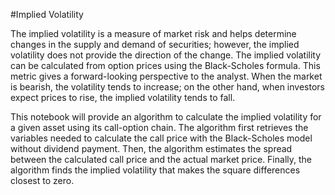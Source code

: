 #Implied Volatility

The implied volatility is a measure of market risk and helps determine changes in the supply and demand of securities; however, the implied volatility does not provide the direction of the change. The implied volatility can be calculated from option prices using the Black-Scholes formula. This metric gives a forward-looking perspective to the analyst. When the market is bearish, the volatility tends to increase; on the other hand, when investors expect prices to rise, the implied volatility tends to fall.

This notebook will provide an algorithm to calculate the implied volatility for a given asset using its call-option chain. The algorithm first retrieves the variables needed to calculate the call price with the Black-Scholes model without dividend payment. Then, the algorithm estimates the spread between the calculated call price and the actual market price. Finally, the algorithm finds the implied volatility that makes the square differences closest to zero.

